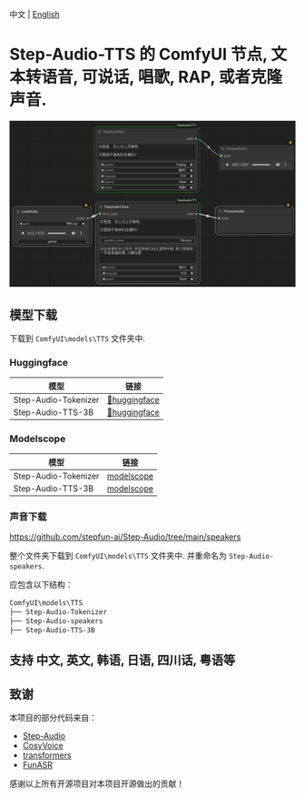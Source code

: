 中文 | [English](README-en.md)

# Step-Audio-TTS 的 ComfyUI 节点, 文本转语音, 可说话, 唱歌, RAP, 或者克隆声音.

![](https://github.com/billwuhao/ComfyUI_StepAudioTTS/blob/master/assets/2025-02-21_05-34-25.png)

## 模型下载

下载到 `ComfyUI\models\TTS` 文件夹中.

### Huggingface
| 模型   | 链接   |
|-------|-------|
| Step-Audio-Tokenizer | [🤗huggingface](https://huggingface.co/stepfun-ai/Step-Audio-Tokenizer) |
| Step-Audio-TTS-3B | [🤗huggingface](https://huggingface.co/stepfun-ai/Step-Audio-TTS-3B) |

### Modelscope
| 模型   | 链接   |
|-------|-------|
| Step-Audio-Tokenizer | [modelscope](https://modelscope.cn/models/stepfun-ai/Step-Audio-Tokenizer) |
| Step-Audio-TTS-3B | [modelscope](https://modelscope.cn/models/stepfun-ai/Step-Audio-TTS-3B) |

### 声音下载

https://github.com/stepfun-ai/Step-Audio/tree/main/speakers 

整个文件夹下载到 `ComfyUI\models\TTS` 文件夹中. 并重命名为 `Step-Audio-speakers`.

应包含以下结构：

```
ComfyUI\models\TTS
├── Step-Audio-Tokenizer
├── Step-Audio-speakers
├── Step-Audio-TTS-3B
```

## 支持 中文, 英文, 韩语, 日语, 四川话, 粤语等

## 致谢

本项目的部分代码来自：
* [Step-Audio](https://github.com/stepfun-ai/Step-Audio)
* [CosyVoice](https://github.com/FunAudioLLM/CosyVoice)
* [transformers](https://github.com/huggingface/transformers)
* [FunASR](https://github.com/modelscope/FunASR)

感谢以上所有开源项目对本项目开源做出的贡献！